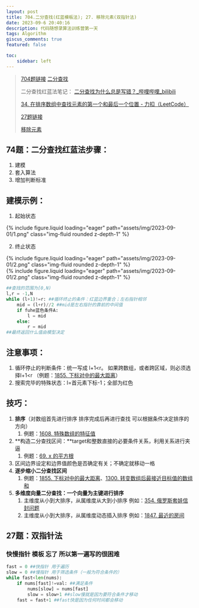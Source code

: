 ```yaml
---
layout: post
title: 704.二分查找(红蓝模板法); 27. 移除元素(双指针法)
date: 2023-09-6 20:40:16
description: 代码随想录算法训练营第一天
tags: Algorithm
giscus_comments: true
featured: false

toc:
    sidebar: left
---
```


>[704题链接](https://leetcode.cn/problems/binary-search/description/)
>[二分查找](https://programmercarl.com/0704.%E4%BA%8C%E5%88%86%E6%9F%A5%E6%89%BE.html#%E5%85%B6%E4%BB%96%E8%AF%AD%E8%A8%80%E7%89%88%E6%9C%AC)
>
>二分查找红蓝法笔记：
 [二分查找为什么总是写错？_哔哩哔哩_bilibili](https://www.bilibili.com/video/BV1d54y1q7k7/?spm_id_from=333.999.0.0&vd_source=15bd621bc528dc5761beb2a6637d341c)
>
>[34. 在排序数组中查找元素的第一个和最后一个位置 - 力扣（LeetCode）](https://leetcode.cn/problems/find-first-and-last-position-of-element-in-sorted-array/solutions/967331/lan-hong-hua-fen-fa-dan-mo-ban-miao-sha-e7r40/)
>
>[27题链接](https://leetcode.cn/problems/remove-element/submissions/534439498/)
>
>[移除元素](https://programmercarl.com/0027.%E7%A7%BB%E9%99%A4%E5%85%83%E7%B4%A0.html#%E5%85%B6%E4%BB%96%E8%AF%AD%E8%A8%80%E7%89%88%E6%9C%AC)

## 74题：二分查找红蓝法步骤：

1. 建模
2. 套入算法
3. 增加判断标准

## 建模示例：

1. 起始状态

<div class="row mt-3">
    <div class="col-sm mt-3 mt-md-0">
        {% include figure.liquid loading="eager" path="assets/img/2023-09-01/1.png" class="img-fluid rounded z-depth-1" %}
    </div>
</div>


2. 终止状态
<div class="row mt-3">
    <div class="col-sm mt-3 mt-md-0">
        {% include figure.liquid loading="eager" path="assets/img/2023-09-01/2.png" class="img-fluid rounded z-depth-1" %}
    </div>
</div>
<div class="row mt-3">
    <div class="col-sm mt-3 mt-md-0">
        {% include figure.liquid loading="eager" path="assets/img/2023-09-01/2.png" class="img-fluid rounded z-depth-1" %}
    </div>
</div>

```python
##查找的范围为[0,N)
l,r = -1,N
while (l+1)!=r: ##循环终止的条件：红蓝边界重合；左右指针相邻
	mid = (l+r)//2 ##mid是左右指针的靠前的中间值
	if fuhe蓝色条件A:
		l = mid
	else:
		r = mid
##最终返回什么值由模型决定
```

## 注意事项：

1. 循环停止的判断条件：统一写成 l+1<r。 如果跨数组，或者跨区域，则必须选择l+1<r （例题：[1855. 下标对中的最大距离](https://leetcode.cn/problems/maximum-distance-between-a-pair-of-values/)）
2. 搜索完毕的特殊状态：l=首元素下标-1；全部为红色

## 技巧：

1. **排序**（对数组首先进行排序 排序完成后再进行查找 可以根据条件决定排序的方向）
    1. 例题：[1608. 特殊数组的特征值](https://leetcode.cn/problems/special-array-with-x-elements-greater-than-or-equal-x/)
2. **构造二分查找区间：**target和整数直接的必要条件关系，利用关系进行夹逼
    1. 例题：[69. x 的平方根](https://leetcode.cn/problems/sqrtx/)
3. 区间边界设定和边界值颜色是否确定有关；不确定就移动一格
4. **逐步缩小二分查找区间**
    1. 例题：[1855. 下标对中的最大距离](https://leetcode.cn/problems/maximum-distance-between-a-pair-of-values/)、[1300. 转变数组后最接近目标值的数组和](https://leetcode.cn/problems/sum-of-mutated-array-closest-to-target/)
5. **多维度向量二分查找：一个向量为主键进行排序**
    1. 主维度从小到大排序，从属维度从大到小排序 例如：[354. 俄罗斯套娃信封问题](https://leetcode.cn/problems/russian-doll-envelopes/)
    2. 主维度从小到大排序，从属维度动态插入排序 例如：[1847. 最近的房间](https://leetcode.cn/problems/closest-room/)


## 27题：双指针法
### 快慢指针 模板 忘了 所以第一遍写的很困难

```python
fast = 0 ##快指针 用于遍历
slow = 0 ##慢指针 用于筛选条件（一般为符合条件的）
while fast<len(nums):
    if nums[fast]!=val: ##满足条件
        nums[slow] = nums[fast]
        slow = slow+1 ##slow慢就是因为要符合条件才移动
    fast = fast+1 ##fast快是因为任何时间都会移动
```

